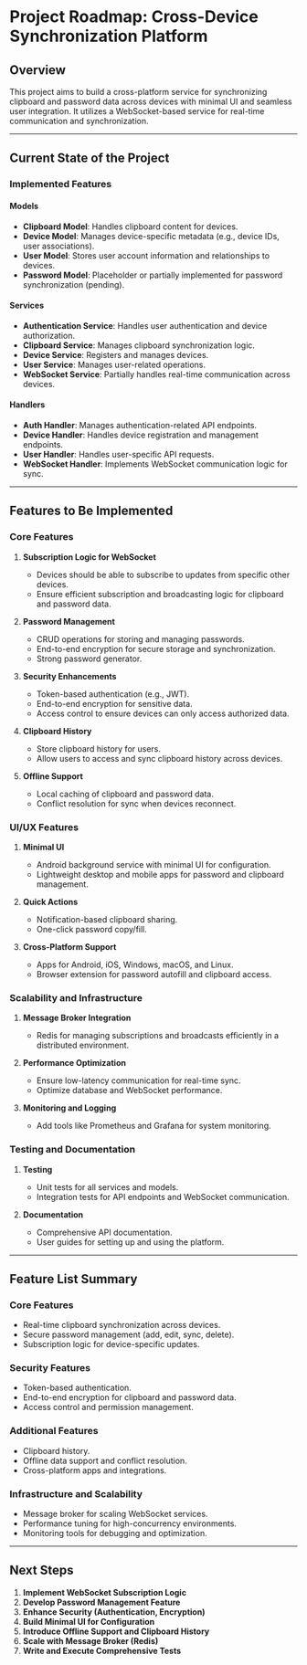 # Project Roadmap: Cross-Device Synchronization Platform

## **Overview**
This project aims to build a cross-platform service for synchronizing clipboard and password data across devices with minimal UI and seamless user integration. It utilizes a WebSocket-based service for real-time communication and synchronization.

---

## **Current State of the Project**

### **Implemented Features**

#### **Models**
- **Clipboard Model**: Handles clipboard content for devices.
- **Device Model**: Manages device-specific metadata (e.g., device IDs, user associations).
- **User Model**: Stores user account information and relationships to devices.
- **Password Model**: Placeholder or partially implemented for password synchronization (pending).

#### **Services**
- **Authentication Service**: Handles user authentication and device authorization.
- **Clipboard Service**: Manages clipboard synchronization logic.
- **Device Service**: Registers and manages devices.
- **User Service**: Manages user-related operations.
- **WebSocket Service**: Partially handles real-time communication across devices.

#### **Handlers**
- **Auth Handler**: Manages authentication-related API endpoints.
- **Device Handler**: Handles device registration and management endpoints.
- **User Handler**: Handles user-specific API requests.
- **WebSocket Handler**: Implements WebSocket communication logic for sync.

---

## **Features to Be Implemented**

### **Core Features**
1. **Subscription Logic for WebSocket**
   - Devices should be able to subscribe to updates from specific other devices.
   - Ensure efficient subscription and broadcasting logic for clipboard and password data.

2. **Password Management**
   - CRUD operations for storing and managing passwords.
   - End-to-end encryption for secure storage and synchronization.
   - Strong password generator.

3. **Security Enhancements**
   - Token-based authentication (e.g., JWT).
   - End-to-end encryption for sensitive data.
   - Access control to ensure devices can only access authorized data.

4. **Clipboard History**
   - Store clipboard history for users.
   - Allow users to access and sync clipboard history across devices.

5. **Offline Support**
   - Local caching of clipboard and password data.
   - Conflict resolution for sync when devices reconnect.

### **UI/UX Features**
1. **Minimal UI**
   - Android background service with minimal UI for configuration.
   - Lightweight desktop and mobile apps for password and clipboard management.

2. **Quick Actions**
   - Notification-based clipboard sharing.
   - One-click password copy/fill.

3. **Cross-Platform Support**
   - Apps for Android, iOS, Windows, macOS, and Linux.
   - Browser extension for password autofill and clipboard access.

### **Scalability and Infrastructure**
1. **Message Broker Integration**
   - Redis for managing subscriptions and broadcasts efficiently in a distributed environment.

2. **Performance Optimization**
   - Ensure low-latency communication for real-time sync.
   - Optimize database and WebSocket performance.

3. **Monitoring and Logging**
   - Add tools like Prometheus and Grafana for system monitoring.

### **Testing and Documentation**
1. **Testing**
   - Unit tests for all services and models.
   - Integration tests for API endpoints and WebSocket communication.

2. **Documentation**
   - Comprehensive API documentation.
   - User guides for setting up and using the platform.

---

## **Feature List Summary**

### **Core Features**
- Real-time clipboard synchronization across devices.
- Secure password management (add, edit, sync, delete).
- Subscription logic for device-specific updates.

### **Security Features**
- Token-based authentication.
- End-to-end encryption for clipboard and password data.
- Access control and permission management.

### **Additional Features**
- Clipboard history.
- Offline data support and conflict resolution.
- Cross-platform apps and integrations.

### **Infrastructure and Scalability**
- Message broker for scaling WebSocket services.
- Performance tuning for high-concurrency environments.
- Monitoring tools for debugging and optimization.

---

## **Next Steps**
1. **Implement WebSocket Subscription Logic**
2. **Develop Password Management Feature**
3. **Enhance Security (Authentication, Encryption)**
4. **Build Minimal UI for Configuration**
5. **Introduce Offline Support and Clipboard History**
6. **Scale with Message Broker (Redis)**
7. **Write and Execute Comprehensive Tests**

